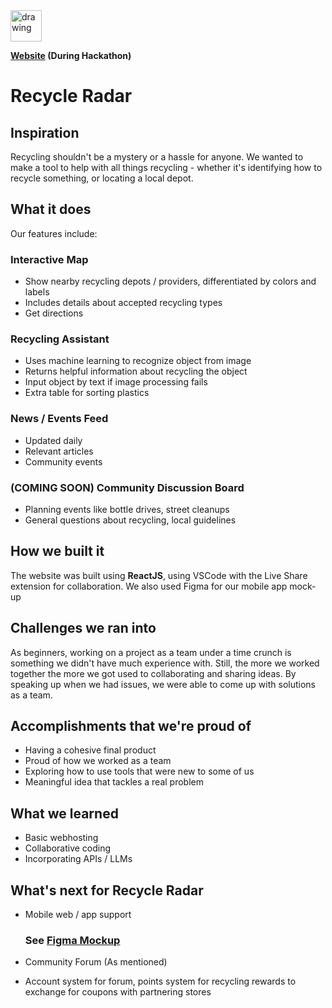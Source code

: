 <img src="./public/favicon.ico" alt="drawing" width="50" border-radius="30"/>

**[Website](https://recycleradar.co) (During Hackathon)**

# Recycle Radar 

## Inspiration

Recycling shouldn't be a mystery or a hassle for anyone. We wanted to make a tool to help with all things recycling - whether it's identifying how to recycle something, or locating a local depot.

## What it does

Our features include:
### Interactive Map
- Show nearby recycling depots / providers, differentiated by colors and labels
- Includes details about accepted recycling types
- Get directions
### Recycling Assistant
- Uses machine learning to recognize object from image
- Returns helpful information about recycling the object
- Input object by text if image processing fails
- Extra table for sorting plastics 
### News / Events Feed
- Updated daily
- Relevant articles
- Community events
### (COMING SOON) Community Discussion Board
- Planning events like bottle drives, street cleanups
- General questions about recycling, local guidelines

## How we built it

The website was built using **ReactJS**, using VSCode with the Live Share extension for collaboration. We also used Figma for our mobile app mock-up

## Challenges we ran into

As beginners, working on a project as a team under a time crunch is something we didn't have much experience with. Still, the more we worked together the more we got used to collaborating and sharing ideas. By speaking up when we had issues, we were able to come up with solutions as a team.

## Accomplishments that we're proud of

- Having a cohesive final product
- Proud of how we worked as a team
- Exploring how to use tools that were new to some of us
- Meaningful idea that tackles a real problem

## What we learned

- Basic webhosting
- Collaborative coding
- Incorporating APIs / LLMs

## What's next for Recycle Radar

- Mobile web / app support

    ### See [Figma Mockup](https://www.figma.com/proto/zUWv8SN3PDFjgcOSgH2LWa/Recycle-radar?node-id=0-1&t=NROCQjgvXxMya88e-1)
- Community Forum (As mentioned)
- Account system for forum, points system for recycling rewards to exchange for coupons with partnering stores
